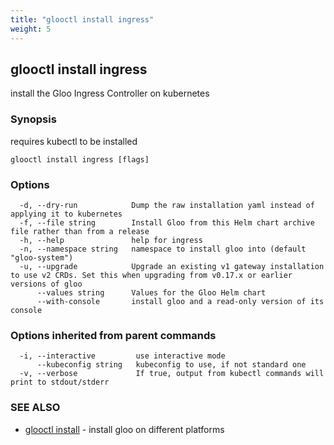 ```yaml
---
title: "glooctl install ingress"
weight: 5
---
```

## glooctl install ingress

install the Gloo Ingress Controller on kubernetes

### Synopsis

requires kubectl to be installed

```
glooctl install ingress [flags]
```

### Options

```
  -d, --dry-run            Dump the raw installation yaml instead of applying it to kubernetes
  -f, --file string        Install Gloo from this Helm chart archive file rather than from a release
  -h, --help               help for ingress
  -n, --namespace string   namespace to install gloo into (default "gloo-system")
  -u, --upgrade            Upgrade an existing v1 gateway installation to use v2 CRDs. Set this when upgrading from v0.17.x or earlier versions of gloo
      --values string      Values for the Gloo Helm chart
      --with-console       install gloo and a read-only version of its console
```

### Options inherited from parent commands

```
  -i, --interactive         use interactive mode
      --kubeconfig string   kubeconfig to use, if not standard one
  -v, --verbose             If true, output from kubectl commands will print to stdout/stderr
```

### SEE ALSO

* [glooctl install](../glooctl_install)	 - install gloo on different platforms

